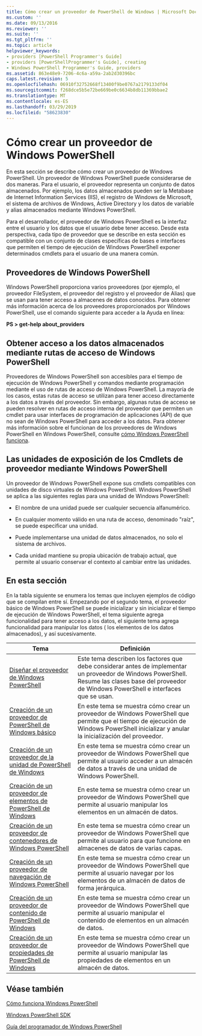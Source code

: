 ```yaml
---
title: Cómo crear un proveedor de PowerShell de Windows | Microsoft Docs
ms.custom: ''
ms.date: 09/13/2016
ms.reviewer: ''
ms.suite: ''
ms.tgt_pltfrm: ''
ms.topic: article
helpviewer_keywords:
- providers [PowerShell Programmer's Guide]
- providers [PowerShellProgrammer's Guide], creating
- Windows PowerShell Programmer's Guide, providers
ms.assetid: 863e48e9-7206-4c6a-a59a-2ab2d30396bc
caps.latest.revision: 5
ms.openlocfilehash: 06910f32752668f13400f9be0767a2179133df04
ms.sourcegitcommit: f268dce5b5e72be669be0c6634b8db11369bbae2
ms.translationtype: MT
ms.contentlocale: es-ES
ms.lasthandoff: 03/29/2019
ms.locfileid: "58623830"
---
```

# <a name="how-to-create-a-windows-powershell-provider"></a>Cómo crear un proveedor de Windows PowerShell

En esta sección se describe cómo crear un proveedor de Windows PowerShell. Un proveedor de Windows PowerShell puede considerarse de dos maneras. Para el usuario, el proveedor representa un conjunto de datos almacenados. Por ejemplo, los datos almacenados pueden ser la Metabase de Internet Information Services (IIS), el registro de Windows de Microsoft, el sistema de archivos de Windows, Active Directory y los datos de variable y alias almacenados mediante Windows PowerShell.

Para el desarrollador, el proveedor de Windows PowerShell es la interfaz entre el usuario y los datos que el usuario debe tener acceso. Desde esta perspectiva, cada tipo de proveedor que se describe en esta sección es compatible con un conjunto de clases específicas de bases e interfaces que permiten el tiempo de ejecución de Windows PowerShell exponer determinados cmdlets para el usuario de una manera común.

## <a name="providers-provided-by-windows-powershell"></a>Proveedores de Windows PowerShell

Windows PowerShell proporciona varios proveedores (por ejemplo, el proveedor FileSystem, el proveedor del registro y el proveedor de Alias) que se usan para tener acceso a almacenes de datos conocidos. Para obtener más información acerca de los proveedores proporcionados por Windows PowerShell, use el comando siguiente para acceder a la Ayuda en línea:

**PS > get-help about_providers**

## <a name="accessing-the-stored-data-using-windows-powershell-paths"></a>Obtener acceso a los datos almacenados mediante rutas de acceso de Windows PowerShell

Proveedores de Windows PowerShell son accesibles para el tiempo de ejecución de Windows PowerShell y comandos mediante programación mediante el uso de rutas de acceso de Windows PowerShell. La mayoría de los casos, estas rutas de acceso se utilizan para tener acceso directamente a los datos a través del proveedor. Sin embargo, algunas rutas de acceso se pueden resolver en rutas de acceso interna del proveedor que permiten un cmdlet para usar interfaces de programación de aplicaciones (API) de que no sean de Windows PowerShell para acceder a los datos. Para obtener más información sobre el funcionan de los proveedores de Windows PowerShell en Windows PowerShell, consulte [cómo Windows PowerShell funciona](http://msdn.microsoft.com/en-us/ced30e23-10af-4700-8933-49873bd84d58).

## <a name="exposing-provider-cmdlets-using-windows-powershell-drives"></a>Las unidades de exposición de los Cmdlets de proveedor mediante Windows PowerShell

Un proveedor de Windows PowerShell expone sus cmdlets compatibles con unidades de disco virtuales de Windows PowerShell. Windows PowerShell se aplica a las siguientes reglas para una unidad de Windows PowerShell:

- El nombre de una unidad puede ser cualquier secuencia alfanumérico.

- En cualquier momento válido en una ruta de acceso, denominado "raíz", se puede especificar una unidad.

- Puede implementarse una unidad de datos almacenados, no solo el sistema de archivos.

- Cada unidad mantiene su propia ubicación de trabajo actual, que permite al usuario conservar el contexto al cambiar entre las unidades.

## <a name="in-this-section"></a>En esta sección

En la tabla siguiente se enumera los temas que incluyen ejemplos de código que se compilan entre sí. Empezando por el segundo tema, el proveedor básico de Windows PowerShell se puede inicializar y sin inicializar el tiempo de ejecución de Windows PowerShell, el tema siguiente agrega funcionalidad para tener acceso a los datos, el siguiente tema agrega funcionalidad para manipular los datos ( los elementos de los datos almacenados), y así sucesivamente.

|Tema|Definición|
|-----------|----------------|
|[Diseñar el proveedor de Windows PowerShell](./designing-your-windows-powershell-provider.md)|Este tema describen los factores que debe considerar antes de implementar un proveedor de Windows PowerShell. Resume las clases base del proveedor de Windows PowerShell e interfaces que se usan.|
|[Creación de un proveedor de PowerShell de Windows básico](./creating-a-basic-windows-powershell-provider.md)|En este tema se muestra cómo crear un proveedor de Windows PowerShell que permite que el tiempo de ejecución de Windows PowerShell inicializar y anular la inicialización del proveedor.|
|[Creación de un proveedor de la unidad de PowerShell de Windows](./creating-a-windows-powershell-drive-provider.md)|En este tema se muestra cómo crear un proveedor de Windows PowerShell que permite al usuario acceder a un almacén de datos a través de una unidad de Windows PowerShell.|
|[Creación de un proveedor de elementos de PowerShell de Windows](./creating-a-windows-powershell-item-provider.md)|En este tema se muestra cómo crear un proveedor de Windows PowerShell que permite al usuario manipular los elementos en un almacén de datos.|
|[Creación de un proveedor de contenedores de Windows PowerShell](./creating-a-windows-powershell-container-provider.md)|En este tema se muestra cómo crear un proveedor de Windows PowerShell que permite al usuario para que funcione en almacenes de datos de varias capas.|
|[Creación de un proveedor de navegación de Windows PowerShell](./creating-a-windows-powershell-navigation-provider.md)|En este tema se muestra cómo crear un proveedor de Windows PowerShell que permite al usuario navegar por los elementos de un almacén de datos de forma jerárquica.|
|[Creación de un proveedor de contenido de PowerShell de Windows](./creating-a-windows-powershell-content-provider.md)|En este tema se muestra cómo crear un proveedor de Windows PowerShell que permite al usuario manipular el contenido de elementos en un almacén de datos.|
|[Creación de un proveedor de propiedades de PowerShell de Windows](./creating-a-windows-powershell-property-provider.md)|En este tema se muestra cómo crear un proveedor de Windows PowerShell que permite al usuario manipular las propiedades de elementos en un almacén de datos.|

## <a name="see-also"></a>Véase también

[Cómo funciona Windows PowerShell](http://msdn.microsoft.com/en-us/ced30e23-10af-4700-8933-49873bd84d58)

[Windows PowerShell SDK](../windows-powershell-reference.md)

[Guía del programador de Windows PowerShell](./windows-powershell-programmer-s-guide.md)
